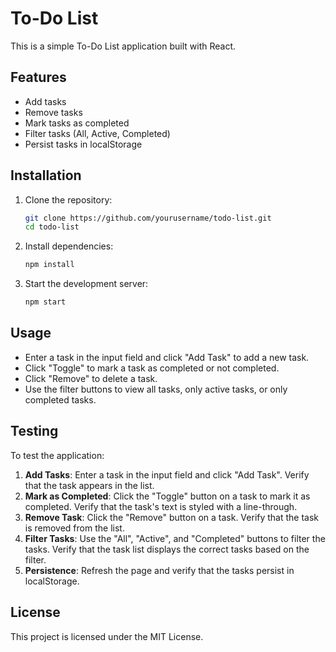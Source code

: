 # To-Do List

This is a simple To-Do List application built with React.

## Features

- Add tasks
- Remove tasks
- Mark tasks as completed
- Filter tasks (All, Active, Completed)
- Persist tasks in localStorage

## Installation

1. Clone the repository:
    ```bash
    git clone https://github.com/yourusername/todo-list.git
    cd todo-list
    ```

2. Install dependencies:
    ```bash
    npm install
    ```

3. Start the development server:
    ```bash
    npm start
    ```

## Usage

- Enter a task in the input field and click "Add Task" to add a new task.
- Click "Toggle" to mark a task as completed or not completed.
- Click "Remove" to delete a task.
- Use the filter buttons to view all tasks, only active tasks, or only completed tasks.

## Testing

To test the application:

1. **Add Tasks**: Enter a task in the input field and click "Add Task". Verify that the task appears in the list.
2. **Mark as Completed**: Click the "Toggle" button on a task to mark it as completed. Verify that the task's text is styled with a line-through.
3. **Remove Task**: Click the "Remove" button on a task. Verify that the task is removed from the list.
4. **Filter Tasks**: Use the "All", "Active", and "Completed" buttons to filter the tasks. Verify that the task list displays the correct tasks based on the filter.
5. **Persistence**: Refresh the page and verify that the tasks persist in localStorage.

## License

This project is licensed under the MIT License.
